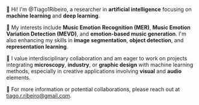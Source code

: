 
👋 Hi! I'm @Tiago1Ribeiro, a researcher in **artificial intelligence** focusing on **machine learning** and **deep learning**.

🌱 My interests include **Music Emotion Recognition (MER)**, **Music Emotion Variation Detection (MEVD)**, and **emotion-based music generation**. I'm also enhancing my skills in **image segmentation**, **object detection**, and **representation learning**.

🤝 I value interdisciplinary collaboration and am eager to work on projects integrating **microscopy**, **industry**, or **graphic design** with machine learning methods, especially in creative applications involving **visual** and **audio** elements.

📩 For more information or potential collaborations, please reach out at tiago.r.ribeiro@gmail.com.
